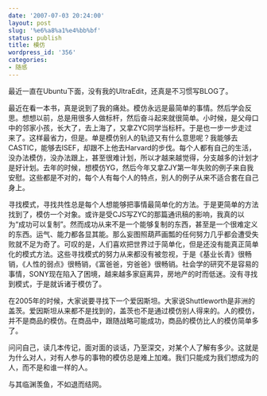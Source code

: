 ```yaml
---
date: '2007-07-03 20:24:00'
layout: post
slug: '%e6%a8%a1%e4%bb%bf'
status: publish
title: 模仿
wordpress_id: '356'
categories:
- 随感
---
```


最近一直在Ubuntu下面，没有我的UltraEdit，还真是不习惯写BLOG了。

最近在看一本书，真是说到了我的痛处。模仿永远是最简单的事情。然后学会反思。想想以前，总是用很多人做标杆，然后奋斗起来就很简单。小时候，是父母口中的邻家小孩，长大了，去上海了，又拿ZYC同学当标杆。于是也一步一步走过来了。这样最省力，但是。单是模仿别人的轨迹又有什么意思呢？我能够去CASTIC，能够去ISEF，却跟不上他去Harvard的步伐。每个人都有自己的生活，没办法模仿，没办法跟上，甚至很难计划，所以才越来越觉得，分支越多的计划才是好计划。去年的时候，想模仿YG，然后今年又拿ZJY第一年失败的例子来自我安慰。这些都是不对的，每个人有每个人的特点，别人的例子从来不适合套在自己身上。

寻找模式，寻找共性总是每个人想能够把事情最简单化的方法。于是更简单的方法找到了，模仿一个对象。或许是受CJS写ZYC的那篇通讯稿的影响，我真的以为“成功可以复制”。然而成功从来不是一个能够复制的东西，甚至是一个很难定义的东西。运气、能力都各显其能。那么妄图照葫芦画瓢的任何努力几乎都会遭受失败就不足为奇了。可叹的是，人们喜欢把世界过于简单化，但是还没有能真正简单化的模式方法。这些寻找模式的努力从来都没有被忽视，于是《基业长青》很畅销，《人性的弱点》很畅销，《富爸爸，穷爸爸》很畅销。社会学的研究不是容易的事情，SONY现在陷入了困境，越来越多家庭离异，房地产的时而低迷。没有寻找到模式，于是就诉诸于模仿了。

在2005年的时候，大家说要寻找下一个爱因斯坦。大家说Shuttleworth是非洲的盖茨。爱因斯坦从来都不是找到的，盖茨也不是通过模仿别人得来的。人的模仿，并不是商品的模仿。在商品中，跟随战略可能成功，商品的模仿比人的模仿简单多了。

问问自己，读几本传记，面对面的谈话，乃至深交，对某个人了解有多少。这就是为什么对人，对有人参与的事物的模仿总是难上加难。我们只能成为我们想成为的人，而不是和谁一样的人。

与其临渊羡鱼，不如退而结网。
